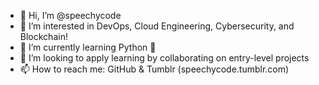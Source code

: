 - 👋 Hi, I’m @speechycode
- 👀 I’m interested in DevOps, Cloud Engineering, Cybersecurity, and Blockchain!
- 🌱 I’m currently learning Python 🐍
- 💞️ I’m looking to apply learning by collaborating on entry-level projects
- 📫 How to reach me: GitHub & Tumblr (speechycode.tumblr.com)
<!---
speechycode/speechycode is a ✨ special ✨ repository because its `README.md` (this file) appears on your GitHub profile.
You can click the Preview link to take a look at your changes.
--->
